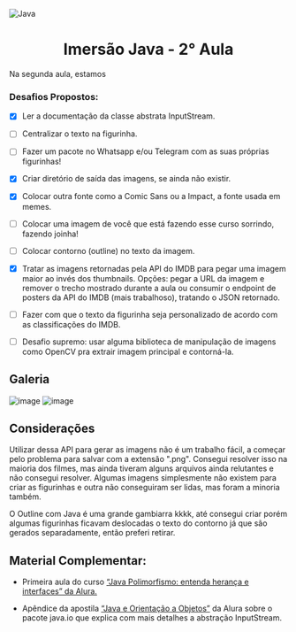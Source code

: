 ![Java](https://img.shields.io/badge/java-%23ED8B00.svg?style=for-the-badge&logo=java&logoColor=white)
<h1 align="center"> Imersão Java - 2° Aula </h1>

Na segunda aula, estamos

<h3>Desafios Propostos:</h3>

- [X] Ler a documentação da classe abstrata InputStream.

- [ ] Centralizar o texto na figurinha.

- [ ] Fazer um pacote no Whatsapp e/ou Telegram com as suas próprias figurinhas!

- [X] Criar diretório de saída das imagens, se ainda não existir.

- [X] Colocar outra fonte como a Comic Sans ou a Impact, a fonte usada em memes.

- [ ] Colocar uma imagem de você que está fazendo esse curso sorrindo, fazendo joinha!

- [ ] Colocar contorno (outline) no texto da imagem.

- [X] Tratar as imagens retornadas pela API do IMDB para pegar uma imagem maior ao invés dos thumbnails. Opções: pegar a URL da imagem e remover o trecho mostrado durante a aula ou consumir o endpoint de posters da API do IMDB (mais trabalhoso), tratando o JSON retornado.

- [ ] Fazer com que o texto da figurinha seja personalizado de acordo com as classificações do IMDB.

- [ ] Desafio supremo: usar alguma biblioteca de manipulação de imagens como OpenCV pra extrair imagem principal e contorná-la.

<h2>Galeria</h2>

![image](https://user-images.githubusercontent.com/85349959/181353732-7c8281cf-a3e9-4edc-89ca-13061f971c54.png)
![image](https://user-images.githubusercontent.com/85349959/181355227-7bcf7220-9e3a-4e34-943a-fcf30fbff107.png)



<h2>Considerações</h2>

Utilizar dessa API para gerar as imagens não é um trabalho fácil, a começar pelo problema para salvar com a extensão ".png". Consegui resolver isso na maioria dos filmes, mas ainda tiveram alguns arquivos ainda relutantes e não consegui resolver. Algumas imagens simplesmente não existem para criar as figurinhas e outra não conseguiram ser lidas, mas foram a minoria também.

O Outline com Java é uma grande gambiarra kkkk, até consegui criar porém algumas figurinhas ficavam deslocadas o texto do contorno já que são gerados separadamente, então preferi retirar.

<h2>Material Complementar:</h2>

- Primeira aula do curso [“Java Polimorfismo: entenda herança e interfaces” da Alura.](https://www.alura.com.br/conteudo/java-heranca-interfaces-polimorfismo)

- Apêndice da apostila [“Java e Orientação a Objetos”](https://www.alura.com.br/apostila-java-orientacao-objetos/apendice-pacote-java-io) da Alura sobre o pacote java.io que explica com mais detalhes a abstração InputStream.
